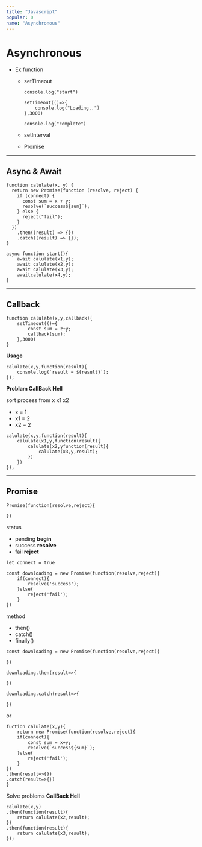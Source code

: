 ```yaml
---
title: "Javascript"
popular: 0
name: "Asynchronous"
---
```


# Asynchronous

- Ex function

  - setTimeout

    ```
    console.log("start")
    ```

    ```
    setTimeout(()=>{
        console.log("Loading..")
    },3000)
    ```

    ```
    console.log("complete")
    ```

  - setInterval

  - Promise

---

## Async & Await

```
function calulate(x, y) {
  return new Promise(function (resolve, reject) {
    if (connect) {
      const sum = x + y;
      resolve(`success${sum}`);
    } else {
      reject("fail");
    }
  })
    .then((result) => {})
    .catch((result) => {});
}
```

```
async function start(){
    await calulate(x1,y);
    await calulate(x2,y);
    await calulate(x3,y);
    awaitcalulate(x4,y);
}
```

---

## Callback

```
function calulate(x,y,callback){
    setTimeout(()={
        const sum = z+y;
        callback(sum);
    },3000)
}
```

**Usage**

```
calulate(x,y,function(result){
    console.log(`result = ${result}`);
});
```

**Problam CallBack Hell**

sort process from x x1 x2

- x = 1
- x1 = 2
- x2 = 2

```
calulate(x,y,function(result){
    calulate(x1,y,function(result){
        calulate(x2,yfunction(result){
            calulate(x3,y,result);
        })
    })
});
```

---

## Promise

```
Promise(function(resolve,reject){

})
```

status

- pending **begin**
- success **resolve**
- fail **reject**

```
let connect = true
```

```
const downloading = new Promise(function(resolve,reject){
    if(connect){
        resolve('success');
    }else{
        reject('fail');
    }
})
```

method

- then()
- catch()
- finally()

```
const downloading = new Promise(function(resolve,reject){

})
```

```
downloading.then(result=>{

})
```

```
downloading.catch(result=>{

})
```

or

```
fuction calulate(x,y){
    return new Promise(function(resolve,reject){
    if(connect){
        const sum = x+y;
        resolve(`success${sum}`);
    }else{
        reject('fail');
    }
})
.then(result=>{})
.catch(result=>{})
}
```

Solve problems **CallBack Hell**

```
calulate(x,y)
.then(function(result){
    return calulate(x2,result);
})
.then(function(result){
    return calulate(x3,result);
});
```
